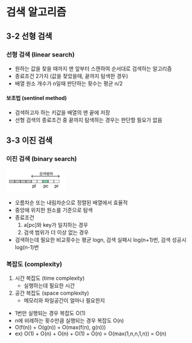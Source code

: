 # 검색 알고리즘

## 3-2 선형 검색

### 선형 검색 (linear search)

- 원하는 값을 찾을 때까지 맨 앞부터 스캔하여 순서대로 검색하는 알고리즘
- 종료조건 2가지 (값을 찾았을때, 끝까지 탐색한 경우)
- 배열 원소 개수가 n일때 판단하는 횟수는 평균 n/2

#### 보초법 (sentinel method)

- 검색하고자 하는 키값을 배열의 맨 끝에 저장
- 선형 검색의 종료조건 중 끝까지 탐색하는 경우는 판단할 필요가 없음

## 3-3 이진 검색

### 이진 검색 (binary search)
![binary](binary.png)
- 오름차순 또는 내림차순으로 정렬된 배열에서 효율적
- 중앙에 위치한 원소를 기준으로 탐색
- 종료조건
  1. a[pc]와 key가 일치하는 경우
  2. 검색 범위가 더 이상 없는 경우
- 검색하는데 필요한 비교횟수는 평균 logn, 검색 실패시 log(n+1)번, 검색 성공시 log(n-1)번

### 복잡도 (complexity)
1. 시간 복잡도 (time complexity)
   - 실행하는데 필요한 시간
2. 공간 복잡도 (space complexity)
   - 메모리와 파일공간이 얼마나 필요한지
- 1번만 실행되는 경우 복잡도 O(1)
- n에 비례하는 횟수만큼 실행되는 경우 복잡도 O(n)
- O(f(n)) + O(g(n)) = O(max(f(n), g(n)))
- ex) O(1) + O(n) + O(n) + O(1) + O(n) = O(max(1,n,n,1,n)) = O(n)

